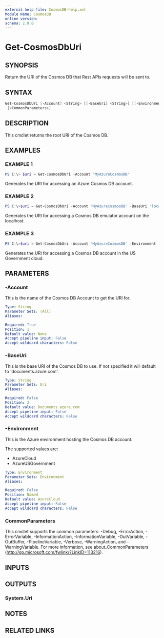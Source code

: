 ```yaml
---
external help file: CosmosDB-help.xml
Module Name: CosmosDB
online version:
schema: 2.0.0
---
```


# Get-CosmosDbUri

## SYNOPSIS

Return the URI of the Cosmos DB that Rest APIs requests will
be sent to.

## SYNTAX

```powershell
Get-CosmosDbUri [-Account] <String> [[-BaseUri] <String>] [[-Environment] <Environment>]
 [<CommonParameters>]
```

## DESCRIPTION

This cmdlet returns the root URI of the Cosmos DB.

## EXAMPLES

### EXAMPLE 1

```powershell
PS C:\> $uri = Get-CosmosDbUri -Account 'MyAzureCosmosDB'
```

Generates the URI for accessing an Azure Cosmos DB account.

### EXAMPLE 2

```powershell
PS C:\>$uri = Get-CosmosDbUri -Account 'MyAzureCosmosDB' -BaseUri 'localhost'
```

Generates the URI for accessing a Cosmos DB emulator account
on the localhost.

### EXAMPLE 3

```powershell
PS C:\>$uri = Get-CosmosDbUri -Account 'MyAzureCosmosDB' -Environment 'AzureUSGovernment'
```

Generates the URI for accessing a Cosmos DB account in the
US Government cloud.

## PARAMETERS

### -Account

This is the name of the Cosmos DB Account to get the URI
for.

```yaml
Type: String
Parameter Sets: (All)
Aliases:

Required: True
Position: 1
Default value: None
Accept pipeline input: False
Accept wildcard characters: False
```

### -BaseUri

This is the base URI of the Cosmos DB to use.
If not specified it will default to 'documents.azure.com'.

```yaml
Type: String
Parameter Sets: Uri
Aliases:

Required: False
Position: 2
Default value: Documents.azure.com
Accept pipeline input: False
Accept wildcard characters: False
```

### -Environment

This is the Azure environment hosting the Cosmos DB account.

The supported values are:

- AzureCloud
- AzureUSGovernment

```yaml
Type: Environment
Parameter Sets: Environment
Aliases:

Required: False
Position: Named
Default value: AzureCloud
Accept pipeline input: False
Accept wildcard characters: False
```

### CommonParameters

This cmdlet supports the common parameters: -Debug, -ErrorAction, -ErrorVariable, -InformationAction, -InformationVariable, -OutVariable, -OutBuffer, -PipelineVariable, -Verbose, -WarningAction, and -WarningVariable.
For more information, see about_CommonParameters (http://go.microsoft.com/fwlink/?LinkID=113216).

## INPUTS

## OUTPUTS

### System.Uri

## NOTES

## RELATED LINKS
